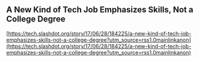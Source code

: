 ## A New Kind of Tech Job Emphasizes Skills, Not a College Degree
  
  [https://tech.slashdot.org/story/17/06/28/184225/a-new-kind-of-tech-job-emphasizes-skills-not-a-college-degree?utm_source=rss1.0mainlinkanon](https://tech.slashdot.org/story/17/06/28/184225/a-new-kind-of-tech-job-emphasizes-skills-not-a-college-degree?utm_source=rss1.0mainlinkanon)